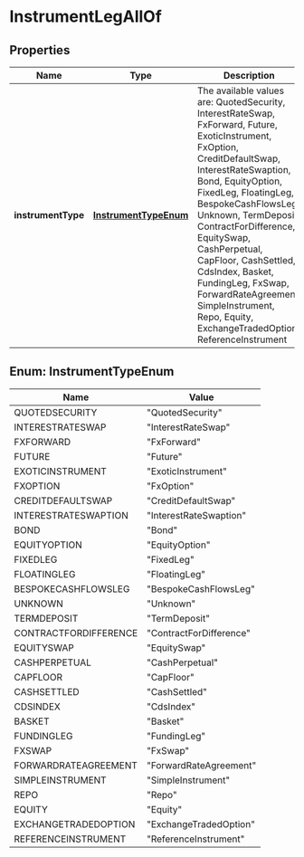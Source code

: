 

# InstrumentLegAllOf


## Properties

Name | Type | Description | Notes
------------ | ------------- | ------------- | -------------
**instrumentType** | [**InstrumentTypeEnum**](#InstrumentTypeEnum) | The available values are: QuotedSecurity, InterestRateSwap, FxForward, Future, ExoticInstrument, FxOption, CreditDefaultSwap, InterestRateSwaption, Bond, EquityOption, FixedLeg, FloatingLeg, BespokeCashFlowsLeg, Unknown, TermDeposit, ContractForDifference, EquitySwap, CashPerpetual, CapFloor, CashSettled, CdsIndex, Basket, FundingLeg, FxSwap, ForwardRateAgreement, SimpleInstrument, Repo, Equity, ExchangeTradedOption, ReferenceInstrument | 



## Enum: InstrumentTypeEnum

Name | Value
---- | -----
QUOTEDSECURITY | &quot;QuotedSecurity&quot;
INTERESTRATESWAP | &quot;InterestRateSwap&quot;
FXFORWARD | &quot;FxForward&quot;
FUTURE | &quot;Future&quot;
EXOTICINSTRUMENT | &quot;ExoticInstrument&quot;
FXOPTION | &quot;FxOption&quot;
CREDITDEFAULTSWAP | &quot;CreditDefaultSwap&quot;
INTERESTRATESWAPTION | &quot;InterestRateSwaption&quot;
BOND | &quot;Bond&quot;
EQUITYOPTION | &quot;EquityOption&quot;
FIXEDLEG | &quot;FixedLeg&quot;
FLOATINGLEG | &quot;FloatingLeg&quot;
BESPOKECASHFLOWSLEG | &quot;BespokeCashFlowsLeg&quot;
UNKNOWN | &quot;Unknown&quot;
TERMDEPOSIT | &quot;TermDeposit&quot;
CONTRACTFORDIFFERENCE | &quot;ContractForDifference&quot;
EQUITYSWAP | &quot;EquitySwap&quot;
CASHPERPETUAL | &quot;CashPerpetual&quot;
CAPFLOOR | &quot;CapFloor&quot;
CASHSETTLED | &quot;CashSettled&quot;
CDSINDEX | &quot;CdsIndex&quot;
BASKET | &quot;Basket&quot;
FUNDINGLEG | &quot;FundingLeg&quot;
FXSWAP | &quot;FxSwap&quot;
FORWARDRATEAGREEMENT | &quot;ForwardRateAgreement&quot;
SIMPLEINSTRUMENT | &quot;SimpleInstrument&quot;
REPO | &quot;Repo&quot;
EQUITY | &quot;Equity&quot;
EXCHANGETRADEDOPTION | &quot;ExchangeTradedOption&quot;
REFERENCEINSTRUMENT | &quot;ReferenceInstrument&quot;



